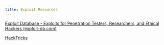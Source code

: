 ```yaml
---
title: Exploit Resources
---
```


[Exploit Database - Exploits for Penetration Testers, Researchers, and Ethical Hackers (exploit-db.com)](https://www.exploit-db.com/)

[HackTricks](https://book.hacktricks.xyz/)
